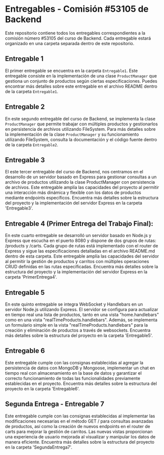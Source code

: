 # Entregables - Comisión #53105 de Backend

Este repositorio contiene todos los entregables correspondientes a la comisión número #53105 del curso de Backend. Cada entregable estará organizado en una carpeta separada dentro de este repositorio.

## Entregable 1

El primer entregable se encuentra en la carpeta `Entregable1`. Este entregable consiste en la implementación de una clase `ProductManager` que gestiona un conjunto de productos según ciertas especificaciones. Puedes encontrar más detalles sobre este entregable en el archivo README dentro de la carpeta `Entregable1`.


## Entregable 2

En este segundo entregable del curso de Backend, se implementa la clase `ProductManager` que permite trabajar con múltiples productos y gestionarlos en persistencia de archivos utilizando FileSystem. Para más detalles sobre la implementación de la clase `ProductManager` y su funcionamiento utilizando FileSystem, consulta la documentación y el código fuente dentro de la carpeta `Entregable2`.


## Entregable 3

El este tercer entregable del curso de Backend, nos centramos en el desarrollo de un servidor basado en Express para gestionar consultas a un archivo de productos utilizando la clase ProductManager con persistencia de archivos. Este entregable amplía las capacidades del proyecto al permitir una interacción más dinámica y flexible con los datos de productos mediante endpoints específicos. Encuentra más detalles sobre la estructura del proyecto y la implementación del servidor Express en la carpeta 'Entregable3'.


## Entregable 4 (Primer Entrega del Trabajo Final):
 En este cuarto entregable se desarrolló un servidor basado en Node.js y Express que escucha en el puerto 8080 y dispone de dos grupos de rutas: /products y /carts. Cada grupo de rutas está implementado con el router de Express y sigue las especificaciones detalladas en el archivo README.md dentro de esta carpeta. Este entregable amplía las capacidades del servidor al permitir la gestión de productos y carritos con múltiples operaciones CRUD definidas en las rutas especificadas. 
 Encuentra más detalles sobre la estructura del proyecto y la implementación del servidor Express en la carpeta 'PrimerEntrega4'.

## Entregable 5 
En este quinto entregable se integra WebSocket y Handlebars en un servidor Node.js utilizando Express. El servidor se configura para actualizar en tiempo real una lista de productos, tanto en una vista "home.handlebars" como en una vista "realTimeProducts.handlebars". Además, se implementa un formulario simple en la vista "realTimeProducts.handlebars" para la creación y eliminación de productos a través de websockets.  Encuentra más detalles sobre la estructura del proyecto en la carpeta 'Entregable5'.

## Entregable 6
Este entregable cumple con las consignas establecidas al agregar la persistencia de datos con MongoDB y Mongoose, implementar un chat en tiempo real con almacenamiento en la base de datos y garantizar el correcto funcionamiento de todas las funcionalidades previamente establecidas en el proyecto.
Encuentra más detalles sobre la estructura del proyecto en la carpeta 'Entregable6'.

## Segunda Entrega - Entregable 7
Este entregable cumple con las consignas establecidas al implementar las modificaciones necesarias en el método GET / para consultas avanzadas de productos, así como la creación de nuevos endpoints en el router de carts para mejorar la gestión de carritos. Las nuevas vistas proporcionan una experiencia de usuario mejorada al visualizar y manipular los datos de manera eficiente.
Encuentra más detalles sobre la estructura del proyecto en la carpeta 'SegundaEntrega7'.